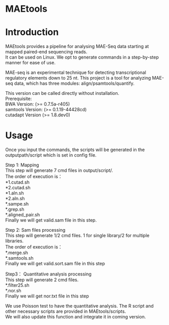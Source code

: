 # MAEtools

# Introduction<br />
MAEtools provides a pipeline for analysing MAE-Seq data starting at mapped paired-end sequencing reads.<br />
It can be used on Linux. We opt to generate commands in a step-by-step manner for ease of use.<br />

MAE-seq is an experimental technique for detecting transcriptional regulatory elements down to 25 nt. This project is a tool for analyzing MAE-seq data, which has three modules: align/psamtools/quantify.<br />

This version can be called directly without installation.<br />
Prerequisite:<br />
BWA Version: (>= 0.7.5a-r405)<br />
samtools Version: (>= 0.1.19-44428cd)<br />
cutadapt Version (>= 1.8.dev0)<br />


# Usage<br />
Once you input the commands, the scripts will be generated in the outputpath/script which is set in config file.

Step 1: Mapping<br />
This step will generate 7 cmd files in output/script/.<br />
The order of execution is：<br />
*1.cutad.sh<br />
*2.cutad.sh<br />
*1.aln.sh<br />
*2.aln.sh<br />
*.sampe.sh<br />
*.grep.sh<br />
*.aligned_pair.sh<br />
Finally we will get valid.sam file in this step.<br />

Step 2: Sam files processing<br />
This step will generate 1/2 cmd files. 1 for single library/2 for multiple libraries.<br />
The order of execution is：<br />
*.merge.sh<br />
*.samtools.sh<br />
Finally we will get valid.sort.sam file in this step<br />

Step3： Quantitative analysis processing<br />
This step will generate 2 cmd files.<br />
*.filter25.sh<br />
*.nor.sh<br />
Finally we will get nor.txt file in this step<br />

We use Poisson test to have the quantitative analysis. The R script and other necessary scripts are provided in MAEtools/scripts.<br />
We will also update this function and integrate it in coming version.
